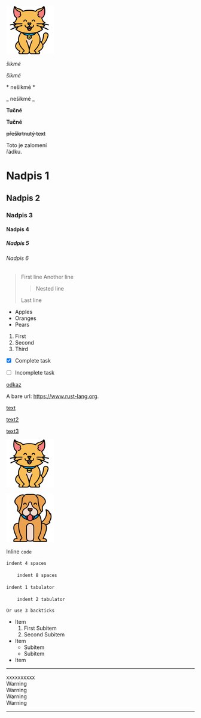 <img class="right" src="cat.png" alt="Kočka">


*šikmé*

_šikmé_

\* nešikmé \*

\_ nešikmé \_

**Tučné**

__Tučné__


~~přeškrtnutý text~~


Toto je zalomení\
řádku.


# Nadpis 1
## Nadpis 2
### Nadpis 3
#### Nadpis 4
##### Nadpis 5
###### Nadpis 6


> First line
> Another line
>
> > Nested line
>
> Last line


* Apples
* Oranges
* Pears


1. First
1. Second
1. Third


- [x] Complete task
- [ ] Incomplete task


[odkaz](http://a.com)

A bare url: <https://www.rust-lang.org>.

[text][id]

[text2][id2]

[text3][id]

[id]: http://b.org/ "title"
[id2]: http://b2.org/ "title2"


![alt](cat.png)

![alt][id3]

[id3]: dog.png "title3"


Inline `code`

    indent 4 spaces

        indent 8 spaces

	indent 1 tabulator

		indent 2 tabulator

```
Or use 3 backticks
```


* Item
    1. First Subitem
    2. Second Subitem
* Item
    - Subitem
    - Subitem
* Item


---


<div class="hidden">
xxxxxxxxxx
</div>


<div class="warning">
Warning<br>
Warning<br>
Warning<br>
Warning
</div>


---
